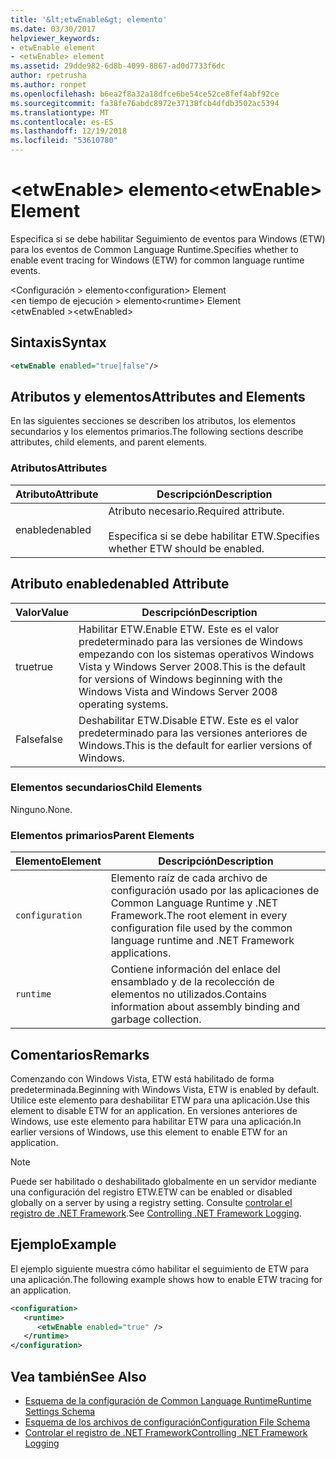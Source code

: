 ```yaml
---
title: '&lt;etwEnable&gt; elemento'
ms.date: 03/30/2017
helpviewer_keywords:
- etwEnable element
- <etwEnable> element
ms.assetid: 29dde982-6d8b-4099-8867-ad0d7733f6dc
author: rpetrusha
ms.author: ronpet
ms.openlocfilehash: b6ea2f8a32a18dfce6be54ce52ce8fef4abf92ce
ms.sourcegitcommit: fa38fe76abdc8972e37138fcb4dfdb3502ac5394
ms.translationtype: MT
ms.contentlocale: es-ES
ms.lasthandoff: 12/19/2018
ms.locfileid: "53610780"
---
```

# <a name="ltetwenablegt-element"></a><span data-ttu-id="633de-102">&lt;etwEnable&gt; elemento</span><span class="sxs-lookup"><span data-stu-id="633de-102">&lt;etwEnable&gt; Element</span></span>
<span data-ttu-id="633de-103">Especifica si se debe habilitar Seguimiento de eventos para Windows (ETW) para los eventos de Common Language Runtime.</span><span class="sxs-lookup"><span data-stu-id="633de-103">Specifies whether to enable event tracing for Windows (ETW) for common language runtime events.</span></span>  
  
 <span data-ttu-id="633de-104">\<Configuración > elemento</span><span class="sxs-lookup"><span data-stu-id="633de-104">\<configuration> Element</span></span>  
<span data-ttu-id="633de-105">\<en tiempo de ejecución > elemento</span><span class="sxs-lookup"><span data-stu-id="633de-105">\<runtime> Element</span></span>  
<span data-ttu-id="633de-106">\<etwEnabled ></span><span class="sxs-lookup"><span data-stu-id="633de-106">\<etwEnabled></span></span>  
  
## <a name="syntax"></a><span data-ttu-id="633de-107">Sintaxis</span><span class="sxs-lookup"><span data-stu-id="633de-107">Syntax</span></span>  
  
```xml  
<etwEnable enabled="true|false"/>  
```  
  
## <a name="attributes-and-elements"></a><span data-ttu-id="633de-108">Atributos y elementos</span><span class="sxs-lookup"><span data-stu-id="633de-108">Attributes and Elements</span></span>  
 <span data-ttu-id="633de-109">En las siguientes secciones se describen los atributos, los elementos secundarios y los elementos primarios.</span><span class="sxs-lookup"><span data-stu-id="633de-109">The following sections describe attributes, child elements, and parent elements.</span></span>  
  
### <a name="attributes"></a><span data-ttu-id="633de-110">Atributos</span><span class="sxs-lookup"><span data-stu-id="633de-110">Attributes</span></span>  
  
|<span data-ttu-id="633de-111">Atributo</span><span class="sxs-lookup"><span data-stu-id="633de-111">Attribute</span></span>|<span data-ttu-id="633de-112">Descripción</span><span class="sxs-lookup"><span data-stu-id="633de-112">Description</span></span>|  
|---------------|-----------------|  
|<span data-ttu-id="633de-113">enabled</span><span class="sxs-lookup"><span data-stu-id="633de-113">enabled</span></span>|<span data-ttu-id="633de-114">Atributo necesario.</span><span class="sxs-lookup"><span data-stu-id="633de-114">Required attribute.</span></span><br /><br /> <span data-ttu-id="633de-115">Especifica si se debe habilitar ETW.</span><span class="sxs-lookup"><span data-stu-id="633de-115">Specifies whether ETW should be enabled.</span></span>|  
  
## <a name="enabled-attribute"></a><span data-ttu-id="633de-116">Atributo enabled</span><span class="sxs-lookup"><span data-stu-id="633de-116">enabled Attribute</span></span>  
  
|<span data-ttu-id="633de-117">Valor</span><span class="sxs-lookup"><span data-stu-id="633de-117">Value</span></span>|<span data-ttu-id="633de-118">Descripción</span><span class="sxs-lookup"><span data-stu-id="633de-118">Description</span></span>|  
|-----------|-----------------|  
|<span data-ttu-id="633de-119">true</span><span class="sxs-lookup"><span data-stu-id="633de-119">true</span></span>|<span data-ttu-id="633de-120">Habilitar ETW.</span><span class="sxs-lookup"><span data-stu-id="633de-120">Enable ETW.</span></span> <span data-ttu-id="633de-121">Este es el valor predeterminado para las versiones de Windows empezando con los sistemas operativos Windows Vista y Windows Server 2008.</span><span class="sxs-lookup"><span data-stu-id="633de-121">This is the default for versions of Windows beginning with the Windows Vista and Windows Server 2008 operating systems.</span></span>|  
|<span data-ttu-id="633de-122">False</span><span class="sxs-lookup"><span data-stu-id="633de-122">false</span></span>|<span data-ttu-id="633de-123">Deshabilitar ETW.</span><span class="sxs-lookup"><span data-stu-id="633de-123">Disable ETW.</span></span> <span data-ttu-id="633de-124">Este es el valor predeterminado para las versiones anteriores de Windows.</span><span class="sxs-lookup"><span data-stu-id="633de-124">This is the default for earlier versions of Windows.</span></span>|  
  
### <a name="child-elements"></a><span data-ttu-id="633de-125">Elementos secundarios</span><span class="sxs-lookup"><span data-stu-id="633de-125">Child Elements</span></span>  
 <span data-ttu-id="633de-126">Ninguno.</span><span class="sxs-lookup"><span data-stu-id="633de-126">None.</span></span>  
  
### <a name="parent-elements"></a><span data-ttu-id="633de-127">Elementos primarios</span><span class="sxs-lookup"><span data-stu-id="633de-127">Parent Elements</span></span>  
  
|<span data-ttu-id="633de-128">Elemento</span><span class="sxs-lookup"><span data-stu-id="633de-128">Element</span></span>|<span data-ttu-id="633de-129">Descripción</span><span class="sxs-lookup"><span data-stu-id="633de-129">Description</span></span>|  
|-------------|-----------------|  
|`configuration`|<span data-ttu-id="633de-130">Elemento raíz de cada archivo de configuración usado por las aplicaciones de Common Language Runtime y .NET Framework.</span><span class="sxs-lookup"><span data-stu-id="633de-130">The root element in every configuration file used by the common language runtime and .NET Framework applications.</span></span>|  
|`runtime`|<span data-ttu-id="633de-131">Contiene información del enlace del ensamblado y de la recolección de elementos no utilizados.</span><span class="sxs-lookup"><span data-stu-id="633de-131">Contains information about assembly binding and garbage collection.</span></span>|  
  
## <a name="remarks"></a><span data-ttu-id="633de-132">Comentarios</span><span class="sxs-lookup"><span data-stu-id="633de-132">Remarks</span></span>  
 <span data-ttu-id="633de-133">Comenzando con Windows Vista, ETW está habilitado de forma predeterminada.</span><span class="sxs-lookup"><span data-stu-id="633de-133">Beginning with Windows Vista, ETW is enabled by default.</span></span> <span data-ttu-id="633de-134">Utilice este elemento para deshabilitar ETW para una aplicación.</span><span class="sxs-lookup"><span data-stu-id="633de-134">Use this element to disable ETW for an application.</span></span> <span data-ttu-id="633de-135">En versiones anteriores de Windows, use este elemento para habilitar ETW para una aplicación.</span><span class="sxs-lookup"><span data-stu-id="633de-135">In earlier versions of Windows, use this element to enable ETW for an application.</span></span>  
  
> [!NOTE]
>  <span data-ttu-id="633de-136">Puede ser habilitado o deshabilitado globalmente en un servidor mediante una configuración del registro ETW.</span><span class="sxs-lookup"><span data-stu-id="633de-136">ETW can be enabled or disabled globally on a server by using a registry setting.</span></span> <span data-ttu-id="633de-137">Consulte [controlar el registro de .NET Framework](../../../../../docs/framework/performance/controlling-logging.md).</span><span class="sxs-lookup"><span data-stu-id="633de-137">See [Controlling .NET Framework Logging](../../../../../docs/framework/performance/controlling-logging.md).</span></span>  
  
## <a name="example"></a><span data-ttu-id="633de-138">Ejemplo</span><span class="sxs-lookup"><span data-stu-id="633de-138">Example</span></span>  
 <span data-ttu-id="633de-139">El ejemplo siguiente muestra cómo habilitar el seguimiento de ETW para una aplicación.</span><span class="sxs-lookup"><span data-stu-id="633de-139">The following example shows how to enable ETW tracing for an application.</span></span>  
  
```xml  
<configuration>  
   <runtime>  
      <etwEnable enabled="true" />  
   </runtime>  
</configuration>  
```  
  
## <a name="see-also"></a><span data-ttu-id="633de-140">Vea también</span><span class="sxs-lookup"><span data-stu-id="633de-140">See Also</span></span>  
- [<span data-ttu-id="633de-141">Esquema de la configuración de Common Language Runtime</span><span class="sxs-lookup"><span data-stu-id="633de-141">Runtime Settings Schema</span></span>](../../../../../docs/framework/configure-apps/file-schema/runtime/index.md)  
- [<span data-ttu-id="633de-142">Esquema de los archivos de configuración</span><span class="sxs-lookup"><span data-stu-id="633de-142">Configuration File Schema</span></span>](../../../../../docs/framework/configure-apps/file-schema/index.md)  
- [<span data-ttu-id="633de-143">Controlar el registro de .NET Framework</span><span class="sxs-lookup"><span data-stu-id="633de-143">Controlling .NET Framework Logging</span></span>](../../../../../docs/framework/performance/controlling-logging.md)
